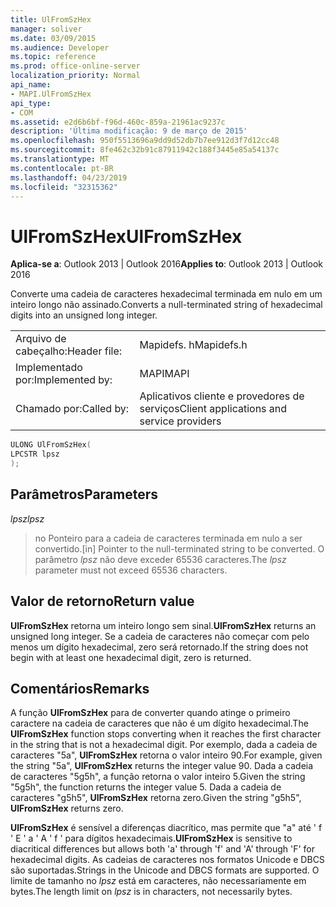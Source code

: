 ```yaml
---
title: UlFromSzHex
manager: soliver
ms.date: 03/09/2015
ms.audience: Developer
ms.topic: reference
ms.prod: office-online-server
localization_priority: Normal
api_name:
- MAPI.UlFromSzHex
api_type:
- COM
ms.assetid: e2d6b6bf-f96d-460c-859a-21961ac9237c
description: 'Última modificação: 9 de março de 2015'
ms.openlocfilehash: 950f5513696a9dd9d52db7b7ee912d3f7d12cc48
ms.sourcegitcommit: 8fe462c32b91c87911942c188f3445e85a54137c
ms.translationtype: MT
ms.contentlocale: pt-BR
ms.lasthandoff: 04/23/2019
ms.locfileid: "32315362"
---
```

# <a name="ulfromszhex"></a><span data-ttu-id="ebb9b-103">UlFromSzHex</span><span class="sxs-lookup"><span data-stu-id="ebb9b-103">UlFromSzHex</span></span>

  
  
<span data-ttu-id="ebb9b-104">**Aplica-se a**: Outlook 2013 | Outlook 2016</span><span class="sxs-lookup"><span data-stu-id="ebb9b-104">**Applies to**: Outlook 2013 | Outlook 2016</span></span> 
  
<span data-ttu-id="ebb9b-105">Converte uma cadeia de caracteres hexadecimal terminada em nulo em um inteiro longo não assinado.</span><span class="sxs-lookup"><span data-stu-id="ebb9b-105">Converts a null-terminated string of hexadecimal digits into an unsigned long integer.</span></span> 
  
|||
|:-----|:-----|
|<span data-ttu-id="ebb9b-106">Arquivo de cabeçalho:</span><span class="sxs-lookup"><span data-stu-id="ebb9b-106">Header file:</span></span>  <br/> |<span data-ttu-id="ebb9b-107">Mapidefs. h</span><span class="sxs-lookup"><span data-stu-id="ebb9b-107">Mapidefs.h</span></span>  <br/> |
|<span data-ttu-id="ebb9b-108">Implementado por:</span><span class="sxs-lookup"><span data-stu-id="ebb9b-108">Implemented by:</span></span>  <br/> |<span data-ttu-id="ebb9b-109">MAPI</span><span class="sxs-lookup"><span data-stu-id="ebb9b-109">MAPI</span></span>  <br/> |
|<span data-ttu-id="ebb9b-110">Chamado por:</span><span class="sxs-lookup"><span data-stu-id="ebb9b-110">Called by:</span></span>  <br/> |<span data-ttu-id="ebb9b-111">Aplicativos cliente e provedores de serviços</span><span class="sxs-lookup"><span data-stu-id="ebb9b-111">Client applications and service providers</span></span>  <br/> |
   
```cpp
ULONG UlFromSzHex(
LPCSTR lpsz
);
```

## <a name="parameters"></a><span data-ttu-id="ebb9b-112">Parâmetros</span><span class="sxs-lookup"><span data-stu-id="ebb9b-112">Parameters</span></span>

 <span data-ttu-id="ebb9b-113">_lpsz_</span><span class="sxs-lookup"><span data-stu-id="ebb9b-113">_lpsz_</span></span>
  
> <span data-ttu-id="ebb9b-114">no Ponteiro para a cadeia de caracteres terminada em nulo a ser convertido.</span><span class="sxs-lookup"><span data-stu-id="ebb9b-114">[in] Pointer to the null-terminated string to be converted.</span></span> <span data-ttu-id="ebb9b-115">O parâmetro _lpsz_ não deve exceder 65536 caracteres.</span><span class="sxs-lookup"><span data-stu-id="ebb9b-115">The  _lpsz_ parameter must not exceed 65536 characters.</span></span> 
    
## <a name="return-value"></a><span data-ttu-id="ebb9b-116">Valor de retorno</span><span class="sxs-lookup"><span data-stu-id="ebb9b-116">Return value</span></span>

 <span data-ttu-id="ebb9b-117">**UlFromSzHex** retorna um inteiro longo sem sinal.</span><span class="sxs-lookup"><span data-stu-id="ebb9b-117">**UlFromSzHex** returns an unsigned long integer.</span></span> <span data-ttu-id="ebb9b-118">Se a cadeia de caracteres não começar com pelo menos um dígito hexadecimal, zero será retornado.</span><span class="sxs-lookup"><span data-stu-id="ebb9b-118">If the string does not begin with at least one hexadecimal digit, zero is returned.</span></span> 
  
## <a name="remarks"></a><span data-ttu-id="ebb9b-119">Comentários</span><span class="sxs-lookup"><span data-stu-id="ebb9b-119">Remarks</span></span>

<span data-ttu-id="ebb9b-120">A função **UlFromSzHex** para de converter quando atinge o primeiro caractere na cadeia de caracteres que não é um dígito hexadecimal.</span><span class="sxs-lookup"><span data-stu-id="ebb9b-120">The **UlFromSzHex** function stops converting when it reaches the first character in the string that is not a hexadecimal digit.</span></span> <span data-ttu-id="ebb9b-121">Por exemplo, dada a cadeia de caracteres "5a", **UlFromSzHex** retorna o valor inteiro 90.</span><span class="sxs-lookup"><span data-stu-id="ebb9b-121">For example, given the string "5a", **UlFromSzHex** returns the integer value 90.</span></span> <span data-ttu-id="ebb9b-122">Dada a cadeia de caracteres "5g5h", a função retorna o valor inteiro 5.</span><span class="sxs-lookup"><span data-stu-id="ebb9b-122">Given the string "5g5h", the function returns the integer value 5.</span></span> <span data-ttu-id="ebb9b-123">Dada a cadeia de caracteres "g5h5", **UlFromSzHex** retorna zero.</span><span class="sxs-lookup"><span data-stu-id="ebb9b-123">Given the string "g5h5", **UlFromSzHex** returns zero.</span></span> 
  
 <span data-ttu-id="ebb9b-124">**UlFromSzHex** é sensível a diferenças diacrítico, mas permite que "a" até ' f ' E ' a ' A ' f ' para dígitos hexadecimais.</span><span class="sxs-lookup"><span data-stu-id="ebb9b-124">**UlFromSzHex** is sensitive to diacritical differences but allows both 'a' through 'f' and 'A' through 'F' for hexadecimal digits.</span></span> <span data-ttu-id="ebb9b-125">As cadeias de caracteres nos formatos Unicode e DBCS são suportadas.</span><span class="sxs-lookup"><span data-stu-id="ebb9b-125">Strings in the Unicode and DBCS formats are supported.</span></span> <span data-ttu-id="ebb9b-126">O limite de tamanho no _lpsz_ está em caracteres, não necessariamente em bytes.</span><span class="sxs-lookup"><span data-stu-id="ebb9b-126">The length limit on  _lpsz_ is in characters, not necessarily bytes.</span></span> 
  

